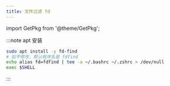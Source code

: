 ```yaml
---
title: 文件过滤 fd
---
```


import GetPkg from '@theme/GetPkg';

<GetPkg name="fd-find" dnf scoop="fd" />

:::note apt 安装

```bash
sudo apt install -y fd-find
# 如不修改，默认程序名是 fdfind
echo alias fd=fdfind | tee -a ~/.bashrc ~/.zshrc > /dev/null
exec $SHELL
```

:::
